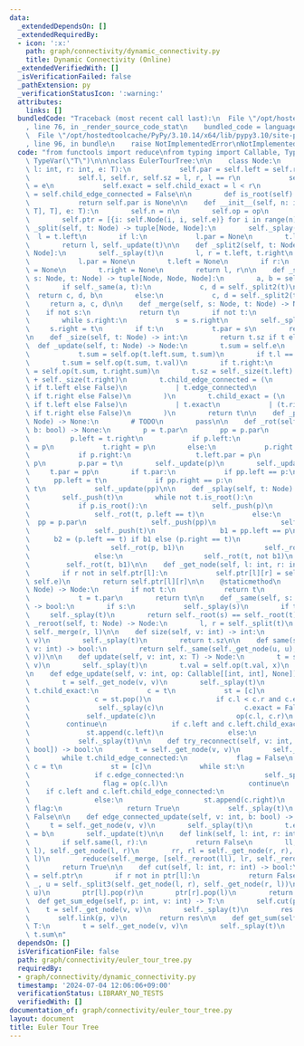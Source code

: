 ```yaml
---
data:
  _extendedDependsOn: []
  _extendedRequiredBy:
  - icon: ':x:'
    path: graph/connectivity/dynamic_connectivity.py
    title: Dynamic Connectivity (Online)
  _extendedVerifiedWith: []
  _isVerificationFailed: false
  _pathExtension: py
  _verificationStatusIcon: ':warning:'
  attributes:
    links: []
  bundledCode: "Traceback (most recent call last):\n  File \"/opt/hostedtoolcache/PyPy/3.10.14/x64/lib/pypy3.10/site-packages/onlinejudge_verify/documentation/build.py\"\
    , line 76, in _render_source_code_stat\n    bundled_code = language.bundle(\n\
    \  File \"/opt/hostedtoolcache/PyPy/3.10.14/x64/lib/pypy3.10/site-packages/onlinejudge_verify/languages/python.py\"\
    , line 96, in bundle\n    raise NotImplementedError\nNotImplementedError\n"
  code: "from functools import reduce\nfrom typing import Callable, TypeVar\n\nT =\
    \ TypeVar(\"T\")\n\n\nclass EulerTourTree:\n\n    class Node:\n        def __init__(self,\
    \ l: int, r: int, e: T):\n            self.par = self.left = self.right = None\n\
    \            self.l, self.r, self.sz = l, r, l == r\n            self.val = self.sum\
    \ = e\n            self.exact = self.child_exact = l < r\n            self.edge_connected\
    \ = self.child_edge_connected = False\n\n        def is_root(self) -> bool:\n\
    \            return self.par is None\n\n    def __init__(self, n: int, op: Callable[[T,\
    \ T], T], e: T):\n        self.n = n\n        self.op = op\n        self.e = e\n\
    \        self.ptr = [{i: self.Node(i, i, self.e)} for i in range(n)]\n\n    def\
    \ _split(self, t: Node) -> tuple[Node, Node]:\n        self._splay(t)\n      \
    \  l = t.left\n        if l:\n            l.par = None\n        t.left = None\n\
    \        return l, self._update(t)\n\n    def _split2(self, t: Node) -> tuple[Node,\
    \ Node]:\n        self._splay(t)\n        l, r = t.left, t.right\n        if l:\n\
    \            l.par = None\n        t.left = None\n        if r:\n            r.par\
    \ = None\n        t.right = None\n        return l, r\n\n    def _split3(self,\
    \ s: Node, t: Node) -> tuple[Node, Node, Node]:\n        a, b = self._split2(s)\n\
    \        if self._same(a, t):\n            c, d = self._split2(t)\n          \
    \  return c, d, b\n        else:\n            c, d = self._split2(t)\n       \
    \     return a, c, d\n\n    def _merge(self, s: Node, t: Node) -> Node:\n    \
    \    if not s:\n            return t\n        if not t:\n            return s\n\
    \        while s.right:\n            s = s.right\n        self._splay(s)\n   \
    \     s.right = t\n        if t:\n            t.par = s\n        return self._update(s)\n\
    \n    def _size(self, t: Node) -> int:\n        return t.sz if t else 0\n\n  \
    \  def _update(self, t: Node) -> Node:\n        t.sum = self.e\n        if t.left:\n\
    \            t.sum = self.op(t.left.sum, t.sum)\n        if t.l == t.r:\n    \
    \        t.sum = self.op(t.sum, t.val)\n        if t.right:\n            t.sum\
    \ = self.op(t.sum, t.right.sum)\n        t.sz = self._size(t.left) + (t.l == t.r)\
    \ + self._size(t.right)\n        t.child_edge_connected = (\n            (t.left.child_edge_connected\
    \ if t.left else False)\n            | t.edge_connected\n            | (t.right.child_edge_connected\
    \ if t.right else False)\n        )\n        t.child_exact = (\n            (t.left.child_exact\
    \ if t.left else False)\n            | t.exact\n            | (t.right.child_exact\
    \ if t.right else False)\n        )\n        return t\n\n    def _push(self, t:\
    \ Node) -> None:\n        # TODO\n        pass\n\n    def _rot(self, t: Node,\
    \ b: bool) -> None:\n        p = t.par\n        pp = p.par\n        if b:\n  \
    \          p.left = t.right\n            if p.left:\n                t.right.par\
    \ = p\n            t.right = p\n        else:\n            p.right = t.left\n\
    \            if p.right:\n                t.left.par = p\n            t.left =\
    \ p\n        p.par = t\n        self._update(p)\n        self._update(t)\n   \
    \     t.par = pp\n        if t.par:\n            if pp.left == p:\n          \
    \      pp.left = t\n            if pp.right == p:\n                pp.right =\
    \ t\n            self._update(pp)\n\n    def _splay(self, t: Node) -> None:\n\
    \        self._push(t)\n        while not t.is_root():\n            p = t.par\n\
    \            if p.is_root():\n                self._push(p)\n                self._push(t)\n\
    \                self._rot(t, p.left == t)\n            else:\n              \
    \  pp = p.par\n                self._push(pp)\n                self._push(p)\n\
    \                self._push(t)\n                b1 = pp.left == p\n          \
    \      b2 = (p.left == t) if b1 else (p.right == t)\n                if b2:\n\
    \                    self._rot(p, b1)\n                    self._rot(t, b1)\n\
    \                else:\n                    self._rot(t, not b1)\n           \
    \         self._rot(t, b1)\n\n    def _get_node(self, l: int, r: int) -> Node:\n\
    \        if r not in self.ptr[l]:\n            self.ptr[l][r] = self.Node(l, r,\
    \ self.e)\n        return self.ptr[l][r]\n\n    @staticmethod\n    def _root(t:\
    \ Node) -> Node:\n        if not t:\n            return t\n        while t.par:\n\
    \            t = t.par\n        return t\n\n    def _same(self, s: Node, t: Node)\
    \ -> bool:\n        if s:\n            self._splay(s)\n        if t:\n       \
    \     self._splay(t)\n        return self._root(s) == self._root(t)\n\n    def\
    \ _reroot(self, t: Node) -> Node:\n        l, r = self._split(t)\n        return\
    \ self._merge(r, l)\n\n    def size(self, v: int) -> int:\n        t = self._get_node(v,\
    \ v)\n        self._splay(t)\n        return t.sz\n\n    def same(self, u: int,\
    \ v: int) -> bool:\n        return self._same(self._get_node(u, u), self._get_node(v,\
    \ v))\n\n    def update(self, v: int, x: T) -> Node:\n        t = self._get_node(v,\
    \ v)\n        self._splay(t)\n        t.val = self.op(t.val, x)\n        self._update(t)\n\
    \n    def edge_update(self, v: int, op: Callable[[int, int], None]) -> None:\n\
    \        t = self._get_node(v, v)\n        self._splay(t)\n        while t and\
    \ t.child_exact:\n            c = t\n            st = [c]\n            while st:\n\
    \                c = st.pop()\n                if c.l < c.r and c.exact:\n   \
    \                 self._splay(c)\n                    c.exact = False\n      \
    \              self._update(c)\n                    op(c.l, c.r)\n           \
    \         continue\n                if c.left and c.left.child_exact:\n      \
    \              st.append(c.left)\n                else:\n                    st.append(c.right)\n\
    \            self._splay(t)\n\n    def try_reconnect(self, v: int, op: Callable[[int],\
    \ bool]) -> bool:\n        t = self._get_node(v, v)\n        self._splay(t)\n\
    \        while t.child_edge_connected:\n            flag = False\n           \
    \ c = t\n            st = [c]\n            while st:\n                c = st.pop()\n\
    \                if c.edge_connected:\n                    self._splay(c)\n  \
    \                  flag = op(c.l)\n                    continue\n            \
    \    if c.left and c.left.child_edge_connected:\n                    st.append(c.left)\n\
    \                else:\n                    st.append(c.right)\n            if\
    \ flag:\n                return True\n            self._splay(t)\n        return\
    \ False\n\n    def edge_connected_update(self, v: int, b: bool) -> None:\n   \
    \     t = self._get_node(v, v)\n        self._splay(t)\n        t.edge_connected\
    \ = b\n        self._update(t)\n\n    def link(self, l: int, r: int) -> bool:\n\
    \        if self.same(l, r):\n            return False\n        ll, lr = self._get_node(l,\
    \ l), self._get_node(l, r)\n        rr, rl = self._get_node(r, r), self._get_node(r,\
    \ l)\n        reduce(self._merge, [self._reroot(ll), lr, self._reroot(rr), rl])\n\
    \        return True\n\n    def cut(self, l: int, r: int) -> bool:\n        ptr\
    \ = self.ptr\n        if r not in ptr[l]:\n            return False\n        s,\
    \ _, u = self._split3(self._get_node(l, r), self._get_node(r, l))\n        self._merge(s,\
    \ u)\n        ptr[l].pop(r)\n        ptr[r].pop(l)\n        return True\n\n  \
    \  def get_sum_edge(self, p: int, v: int) -> T:\n        self.cut(p, v)\n    \
    \    t = self._get_node(v, v)\n        self._splay(t)\n        res = t.sum\n \
    \       self.link(p, v)\n        return res\n\n    def get_sum(self, v: int) ->\
    \ T:\n        t = self._get_node(v, v)\n        self._splay(t)\n        return\
    \ t.sum\n"
  dependsOn: []
  isVerificationFile: false
  path: graph/connectivity/euler_tour_tree.py
  requiredBy:
  - graph/connectivity/dynamic_connectivity.py
  timestamp: '2024-07-04 12:06:06+09:00'
  verificationStatus: LIBRARY_NO_TESTS
  verifiedWith: []
documentation_of: graph/connectivity/euler_tour_tree.py
layout: document
title: Euler Tour Tree
---
```

